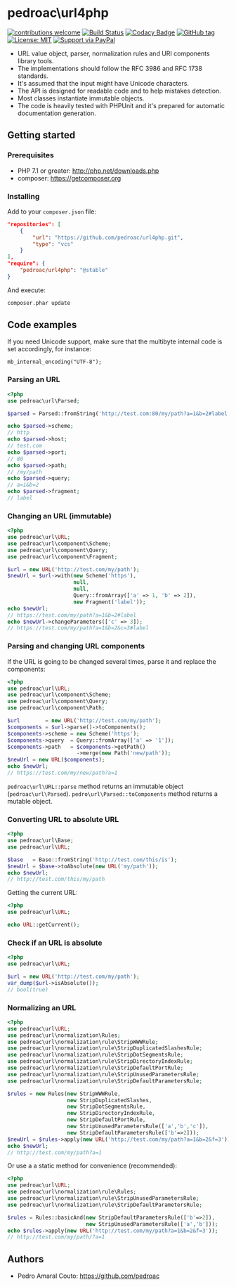 # pedroac\url4php

[![contributions welcome](https://img.shields.io/badge/contributions-welcome-brightgreen.svg?style=flat)](CONTRIBUTING.md)
[![Build Status](https://travis-ci.org/pedroac/url4php.svg?branch=master)](https://travis-ci.org/pedroac/url4php)
[![Codacy Badge](https://api.codacy.com/project/badge/Grade/8687a9318a3043e990a4dae4234a3a00)](https://www.codacy.com/app/pedroac/url4php?utm_source=github.com&amp;utm_medium=referral&amp;utm_content=pedroac/url4php&amp;utm_campaign=Badge_Grade)
[![GitHub tag](https://img.shields.io/github/tag/pedroac/url4php.svg)]()
[![License: MIT](https://img.shields.io/badge/License-MIT-yellow.svg)](LICENSE)
[![Support via PayPal](https://img.shields.io/badge/Donate-PayPal-green.svg)](http://paypal.me/pedroac)

* URL value object, parser, normalization rules and URI components library tools.
* The implementations should follow the RFC 3986 and RFC 1738 standards.
* It's assumed that the input might have Unicode characters.
* The API is designed for readable code and to help mistakes detection.
* Most classes instantiate immutable objects.
* The code is heavily tested with PHPUnit and it's prepared for automatic documentation generation.

## Getting started

### Prerequisites

* PHP 7.1 or greater: http://php.net/downloads.php
* composer: https://getcomposer.org

### Installing

Add to your `composer.json` file:

```json
"repositories": [
    {
        "url": "https://github.com/pedroac/url4php.git",
        "type": "vcs"
    }
],
"require": {
    "pedroac/url4php": "@stable"
}
```

And execute:
```bash
composer.phar update
```

## Code examples

If you need Unicode support, make sure that the multibyte internal code is set
accordingly, for instance:
```
mb_internal_encoding("UTF-8");
```

### Parsing an URL
```php
<?php
use pedroac\url\Parsed;

$parsed = Parsed::fromString('http://test.com:80/my/path?a=1&b=2#label');

echo $parsed->scheme;
// http
echo $parsed->host;
// test.com
echo $parsed->port;
// 80
echo $parsed->path;
// /my/path
echo $parsed->query;
// a=1&b=2
echo $parsed->fragment;
// label
```

### Changing an URL (immutable)
```php
<?php
use pedroac\url\URL;
use pedroac\url\component\Scheme;
use pedroac\url\component\Query;
use pedroac\url\component\Fragment;

$url = new URL('http://test.com/my/path');
$newUrl = $url->with(new Scheme('https'),
                     null,
                     null,
                     Query::fromArray(['a' => 1, 'b' => 2]),
                     new Fragment('label'));
echo $newUrl;
// https://test.com/my/path?a=1&b=2#label
echo $newUrl->changeParameters(['c' => 3]);
// https://test.com/my/path?a=1&b=2&c=3#label
```

### Parsing and changing URL components
If the URL is going to be changed several times, parse it and replace the components:
```php
<?php
use pedroac\url\URL;
use pedroac\url\component\Scheme;
use pedroac\url\component\Query;
use pedroac\url\component\Path;

$url        = new URL('http://test.com/my/path');
$components = $url->parse()->toComponents();
$components->scheme = new Scheme('https');
$components->query  = Query::fromArray(['a' => '1']);
$components->path   = $components->getPath()
                      ->merge(new Path('new/path'));
$newUrl = new URL($components);
echo $newUrl;
// https://test.com/my/new/path?a=1
```
`pedroac\url\URL::parse` method returns an immutable object (`pedroac\url\Parsed`).
`pedro\url\Parsed::toComponents` method returns a mutable object.

### Converting URL to absolute URL
```php
<?php
use pedroac\url\Base;
use pedroac\url\URL;

$base   = Base::fromString('http://test.com/this/is');
$newUrl = $base->toAbsolute(new URL('my/path'));
echo $newUrl;
// http://test.com/this/my/path
```

Getting the current URL:
```php
<?php
use pedroac\url\URL;

echo URL::getCurrent();
```

### Check if an URL is absolute
```php
<?php
use pedroac\url\URL;

$url = new URL('http://test.com/my/path');
var_dump($url->isAbsolute());
// bool(true)
```

### Normalizing an URL
```php
<?php
use pedroac\url\URL;
use pedroac\url\normalization\Rules;
use pedroac\url\normalization\rule\StripWWWRule;
use pedroac\url\normalization\rule\StripDuplicatedSlashesRule;
use pedroac\url\normalization\rule\StripDotSegmentsRule;
use pedroac\url\normalization\rule\StripDirectoryIndexRule;
use pedroac\url\normalization\rule\StripDefaultPortRule;
use pedroac\url\normalization\rule\StripUnusedParametersRule;
use pedroac\url\normalization\rule\StripDefaultParametersRule;

$rules = new Rules(new StripWWWRule,
                   new StripDuplicatedSlashes,
                   new StripDotSegmentsRule,
                   new StripDirectoryIndexRule,
                   new StripDefaultPortRule,
                   new StripUnusedParametersRule(['a','b','c']),
                   new StripDefaultParametersRule(['b'=>2]));
$newUrl = $rules->apply(new URL('http://test.com/my/path?a=1&b=2&f=3'));
echo $newUrl;
// http://test.com/my/path?a=1
```

Or use a a static method for convenience (recommended):
```php
<?php
use pedroac\url\URL;
use pedroac\url\normalization\rule\Rules;
use pedroac\url\normalization\rule\StripUnusedParametersRule;
use pedroac\url\normalization\rule\StripDefaultParametersRule;

$rules = Rules::basicAnd(new StripDefaultParametersRule(['b'=>2]),
                         new StripUnusedParametersRule(['a','b']));
echo $rules->apply(new URL('http://test.com/my/path?a=1&b=2&f=3'));
// http://test.com/my/path/?a=1
```

## Authors
* Pedro Amaral Couto: https://github.com/pedroac
